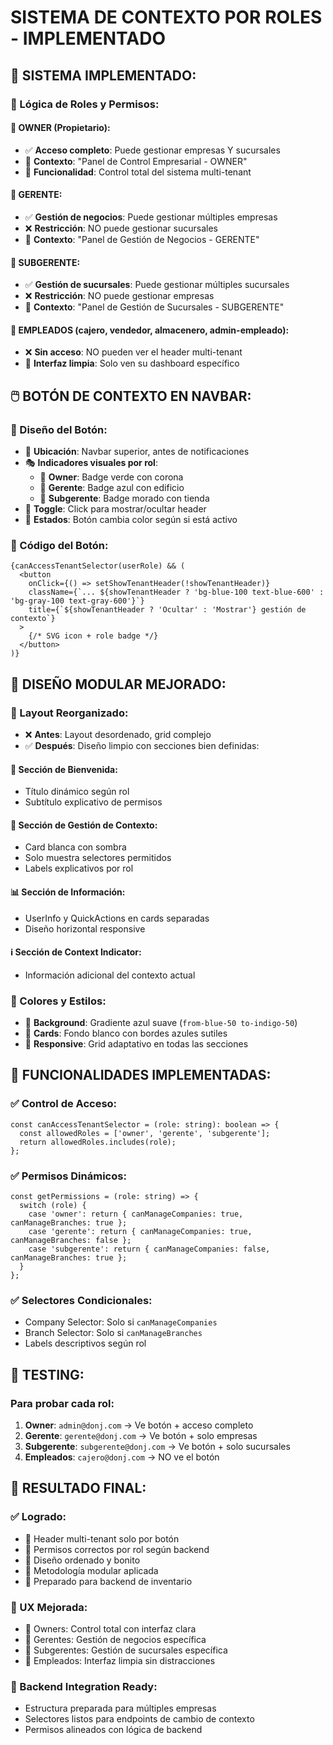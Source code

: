 # SISTEMA DE CONTEXTO POR ROLES - IMPLEMENTADO

## 🎯 **SISTEMA IMPLEMENTADO:**

### **🔐 Lógica de Roles y Permisos:**

#### **👑 OWNER (Propietario):**
- ✅ **Acceso completo**: Puede gestionar empresas Y sucursales
- 🏢 **Contexto**: "Panel de Control Empresarial - OWNER"
- 🎯 **Funcionalidad**: Control total del sistema multi-tenant

#### **🏢 GERENTE:**
- ✅ **Gestión de negocios**: Puede gestionar múltiples empresas
- ❌ **Restricción**: NO puede gestionar sucursales
- 🎯 **Contexto**: "Panel de Gestión de Negocios - GERENTE"

#### **🏪 SUBGERENTE:**
- ✅ **Gestión de sucursales**: Puede gestionar múltiples sucursales
- ❌ **Restricción**: NO puede gestionar empresas
- 🎯 **Contexto**: "Panel de Gestión de Sucursales - SUBGERENTE"

#### **👥 EMPLEADOS (cajero, vendedor, almacenero, admin-empleado):**
- ❌ **Sin acceso**: NO pueden ver el header multi-tenant
- 🎯 **Interfaz limpia**: Solo ven su dashboard específico

## 🖱️ **BOTÓN DE CONTEXTO EN NAVBAR:**

### **🎨 Diseño del Botón:**
- 📍 **Ubicación**: Navbar superior, antes de notificaciones
- 🎭 **Indicadores visuales por rol**:
  - 👑 **Owner**: Badge verde con corona
  - 🏢 **Gerente**: Badge azul con edificio
  - 🏪 **Subgerente**: Badge morado con tienda
- 🔄 **Toggle**: Click para mostrar/ocultar header
- 💫 **Estados**: Botón cambia color según si está activo

### **🎯 Código del Botón:**
```tsx
{canAccessTenantSelector(userRole) && (
  <button
    onClick={() => setShowTenantHeader(!showTenantHeader)}
    className={`... ${showTenantHeader ? 'bg-blue-100 text-blue-600' : 'bg-gray-100 text-gray-600'}`}
    title={`${showTenantHeader ? 'Ocultar' : 'Mostrar'} gestión de contexto`}
  >
    {/* SVG icon + role badge */}
  </button>
)}
```

## 🎨 **DISEÑO MODULAR MEJORADO:**

### **📐 Layout Reorganizado:**
- ❌ **Antes**: Layout desordenado, grid complejo
- ✅ **Después**: Diseño limpio con secciones bien definidas:

#### **🎪 Sección de Bienvenida:**
- Título dinámico según rol
- Subtítulo explicativo de permisos

#### **🎯 Sección de Gestión de Contexto:**
- Card blanca con sombra
- Solo muestra selectores permitidos
- Labels explicativos por rol

#### **📊 Sección de Información:**
- UserInfo y QuickActions en cards separadas
- Diseño horizontal responsive

#### **ℹ️ Sección de Context Indicator:**
- Información adicional del contexto actual

### **🎨 Colores y Estilos:**
- 🌈 **Background**: Gradiente azul suave (`from-blue-50 to-indigo-50`)
- 🔲 **Cards**: Fondo blanco con bordes azules sutiles
- 📱 **Responsive**: Grid adaptativo en todas las secciones

## 🚀 **FUNCIONALIDADES IMPLEMENTADAS:**

### **✅ Control de Acceso:**
```tsx
const canAccessTenantSelector = (role: string): boolean => {
  const allowedRoles = ['owner', 'gerente', 'subgerente'];
  return allowedRoles.includes(role);
};
```

### **✅ Permisos Dinámicos:**
```tsx
const getPermissions = (role: string) => {
  switch (role) {
    case 'owner': return { canManageCompanies: true, canManageBranches: true };
    case 'gerente': return { canManageCompanies: true, canManageBranches: false };
    case 'subgerente': return { canManageCompanies: false, canManageBranches: true };
  }
};
```

### **✅ Selectores Condicionales:**
- Company Selector: Solo si `canManageCompanies`
- Branch Selector: Solo si `canManageBranches`
- Labels descriptivos según rol

## 🎯 **TESTING:**

### **Para probar cada rol:**
1. **Owner**: `admin@donj.com` → Ve botón + acceso completo
2. **Gerente**: `gerente@donj.com` → Ve botón + solo empresas
3. **Subgerente**: `subgerente@donj.com` → Ve botón + solo sucursales
4. **Empleados**: `cajero@donj.com` → NO ve el botón

## 🎉 **RESULTADO FINAL:**

### **✅ Logrado:**
- 🎯 Header multi-tenant solo por botón
- 🔐 Permisos correctos por rol según backend
- 🎨 Diseño ordenado y bonito
- 📱 Metodología modular aplicada
- 🚀 Preparado para backend de inventario

### **🎨 UX Mejorada:**
- 👑 Owners: Control total con interfaz clara
- 🏢 Gerentes: Gestión de negocios específica
- 🏪 Subgerentes: Gestión de sucursales específica
- 👥 Empleados: Interfaz limpia sin distracciones

### **🔧 Backend Integration Ready:**
- Estructura preparada para múltiples empresas
- Selectores listos para endpoints de cambio de contexto
- Permisos alineados con lógica de backend
